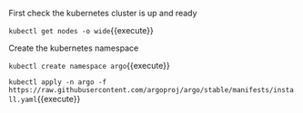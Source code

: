 First check the kubernetes cluster is up and ready

`kubectl get nodes -o wide`{{execute}}

Create the kubernetes namespace

`kubectl create namespace argo`{{execute}}


`kubectl apply -n argo -f https://raw.githubusercontent.com/argoproj/argo/stable/manifests/install.yaml`{{execute}}
